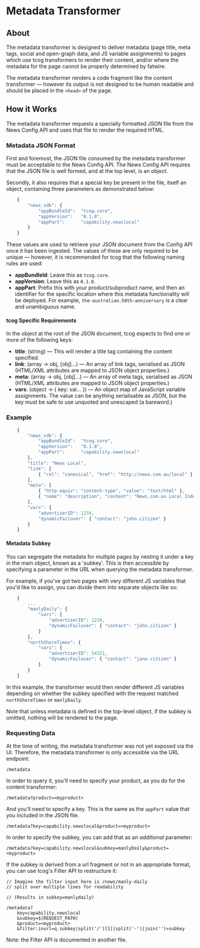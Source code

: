 # Metadata Transformer

## About

The metadata transformer is designed to deliver metadata (page title, meta tags,
social and open-graph data, and JS variable assignments) to pages which use tcog
transformers to render their content, and/or where the metadata for the page
cannot be properly determined by fatwire.

The metadata transformer renders a code fragment like the content transformer —
however its output is not designed to be human readable and should be placed in
the `<head>` of the page.

## How it Works

The metadata transformer requests a specially formatted JSON file from the News
Config API and uses that file to render the required HTML.

### Metadata JSON Format

First and foremost, the JSON file consumed by the metadata transformer must be
acceptable to the News Config API. The News Config API requires that the JSON
file is well formed, and at the top level, is an object.

Secondly, it also requires that a special key be present in the file, itself an
object, containing three parameters as demonstrated below:

```javascript
	{
		"news_sdk": {
			"appBundleId":  "tcog.core",
			"appVersion":   "0.1.0",
			"appPart":      "capability.newslocal"
		}
	}
```

These values are used to retrieve your JSON document from the Config API once it
has been ingested. The values of these are only required to be unique — however,
it is recommended for tcog that the following naming rules are used:

*	**appBundleId**: Leave this as `tcog.core`.
*	**appVersion**: Leave this as `0.1.0`.
*	**appPart**: Prefix this with your product/subproduct name, and then an
	identifier for the specific location where this metadata functionality will
	be deployed. For example, `the-australian.50th-anniversary` is a clear and
	unambiguous name.

#### tcog Specific Requirements

In the object at the root of the JSON document, tcog expects to find one or more
of the following keys:

*	**title**: (string) — This will render a title tag containing the content
	specified.
*	**link**: (array -> obj, [obj]...) — An array of link tags, serialised as
	JSON (HTML/XML attributes are mapped to JSON object properties.)
*	**meta**: (array -> obj, [obj]...) — An array of meta tags, serialised as
	JSON (HTML/XML attributes are mapped to JSON object properties.)
*	**vars**: (object -> { key: val... }) — An object map of JavaScript variable
	assignments. The value can be anything serialisable as JSON, but the key
	must be safe to use unquoted and unescaped (a bareword.)

### Example

```javascript
	{
		"news_sdk": {
			"appBundleId":  "tcog.core",
			"appVersion":   "0.1.0",
			"appPart":      "capability.newslocal"
		},
		"title": "News Local",
		"link": [
			{ "rel": "canonical", "href": "http://news.com.au/local" }
		],
		"meta": [
			{ "http-equiv": "content-type", "value": "text/html" },
			{ "name": "description", "content": "News.com.au Local Index" }
		],
		"vars": {
			"advertiserID": 1234,
			"dynamicFailover": { "contact": "john.citizen" }
		}
	}
```

#### Metadata Subkey

You can segregate the metadata for multiple pages by nesting it under a key in
the main object, known as a 'subkey'. This is then accessible by specifying a
parameter in the URL when querying the metadata transformer.

For example, if you've got two pages with very different JS variables that you'd
like to assign, you can divide them into separate objects like so:

```javascript
	{
		...
		"manlyDaily": {
			"vars": {
				"advertiserID": 1234,
				"dynamicFailover": { "contact": "john.citizen" }
			}
		},
		"northShoreTimes": {
			"vars": {
				"advertiserID": 54321,
				"dynamicFailover": { "contact": "jane.citizen" }
			}
		}
	}
```

In this example, the transformer would then render different JS variables
depending on whether the subkey specified with the request matched
`northShoreTimes` or `manlyDaily`.

Note that unless metadata is defined in the top-level object, if the subkey is
omitted, nothing will be rendered to the page.

### Requesting Data

At the time of writing, the metadata transformer was not yet exposed via the UI.
Therefore, the metadata transformer is only accessible via the URL endpoint:

	/metadata

In order to query it, you'll need to specify your product, as you do for the
content transformer:

	/metadata?product=<myproduct>

And you'll need to specify a key. This is the same as the `appPart` value that
you included in the JSON file.

	/metadata?key=capability.newslocal&product=<myproduct>

In order to specify the subkey, you can add that as an *additional* parameter:

	/metadata?key=capability.newslocal&subkey=manlyDaily&product=<myproduct>

If the subkey is derived from a url fragment or not in an appropriate format,
you can use tcog's Filter API to restructure it:

	// Imagine the filter input here is /news/manly-daily
	// split over multiple lines for readability

	// (Results in subkey=manlydaily)

	/metadata?
		key=capability.newslocal
		&subkey=$(REQUEST_PATH)
		&product=<myproduct>
		&filter:inurl=q.subkey|split('/')[1]|split('-')|join('')>subkey

Note: the Filter API is documented in another file.

